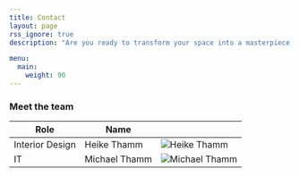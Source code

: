 ```yaml
---
title: Contact
layout: page
rss_ignore: true
description: "Are you ready to transform your space into a masterpiece with the luxurious allure of Venetian plaster? Please reach out to us to make your vision reality."

menu:
  main:
    weight: 90
---
```


### Meet the team

| Role            | Name          |                                 |
|-----------------|---------------|---------------------------------|
| Interior Design | Heike Thamm   | ![Heike Thamm](/headshot.png)   |
| IT              | Michael Thamm | ![Michael Thamm](/headshot.png) |